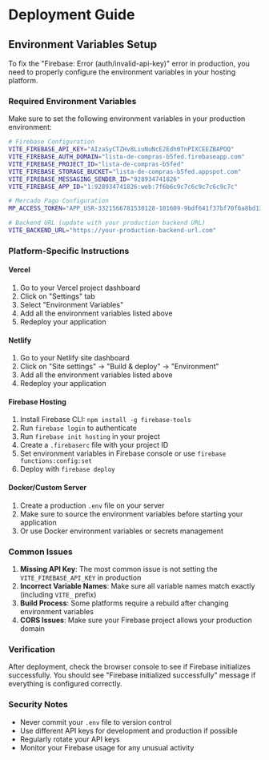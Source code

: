 # Deployment Guide

## Environment Variables Setup

To fix the "Firebase: Error (auth/invalid-api-key)" error in production, you need to properly configure the environment variables in your hosting platform.

### Required Environment Variables

Make sure to set the following environment variables in your production environment:

```bash
# Firebase Configuration
VITE_FIREBASE_API_KEY="AIzaSyCTZHv8LiuNuNcE2Edh0TnPIXCEEZBAPOQ"
VITE_FIREBASE_AUTH_DOMAIN="lista-de-compras-b5fed.firebaseapp.com"
VITE_FIREBASE_PROJECT_ID="lista-de-compras-b5fed"
VITE_FIREBASE_STORAGE_BUCKET="lista-de-compras-b5fed.appspot.com"
VITE_FIREBASE_MESSAGING_SENDER_ID="928934741826"
VITE_FIREBASE_APP_ID="1:928934741826:web:7f6b6c9c7c6c9c7c6c9c7c"

# Mercado Pago Configuration
MP_ACCESS_TOKEN="APP_USR-3321566781530128-101609-9bdf641f37bf70f6a8bd1352ce256057-215062504"

# Backend URL (update with your production backend URL)
VITE_BACKEND_URL="https://your-production-backend-url.com"
```

### Platform-Specific Instructions

#### Vercel
1. Go to your Vercel project dashboard
2. Click on "Settings" tab
3. Select "Environment Variables"
4. Add all the environment variables listed above
5. Redeploy your application

#### Netlify
1. Go to your Netlify site dashboard
2. Click on "Site settings" → "Build & deploy" → "Environment"
3. Add all the environment variables listed above
4. Redeploy your application

#### Firebase Hosting
1. Install Firebase CLI: `npm install -g firebase-tools`
2. Run `firebase login` to authenticate
3. Run `firebase init hosting` in your project
4. Create a `.firebaserc` file with your project ID
5. Set environment variables in Firebase console or use `firebase functions:config:set`
6. Deploy with `firebase deploy`

#### Docker/Custom Server
1. Create a production `.env` file on your server
2. Make sure to source the environment variables before starting your application
3. Or use Docker environment variables or secrets management

### Common Issues

1. **Missing API Key**: The most common issue is not setting the `VITE_FIREBASE_API_KEY` in production
2. **Incorrect Variable Names**: Make sure all variable names match exactly (including `VITE_` prefix)
3. **Build Process**: Some platforms require a rebuild after changing environment variables
4. **CORS Issues**: Make sure your Firebase project allows your production domain

### Verification

After deployment, check the browser console to see if Firebase initializes successfully. You should see "Firebase initialized successfully" message if everything is configured correctly.

### Security Notes

- Never commit your `.env` file to version control
- Use different API keys for development and production if possible
- Regularly rotate your API keys
- Monitor your Firebase usage for any unusual activity